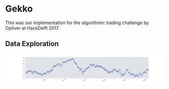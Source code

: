# Gekko

This was our implementation for the algorithmic trading challenge by Optiver at
HackDelft 2017.

## Data Exploration

![entire dataset (100 days)](/plots/100days.png?raw=true "entire_dataset")
